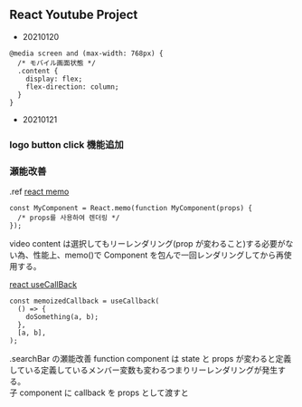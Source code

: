 ## React Youtube Project

- 20210120

```
@media screen and (max-width: 768px) {
  /* モバイル画面状態 */
  .content {
    display: flex;
    flex-direction: column;
  }
}
```

- 20210121

### logo button click 機能追加

### 瀬能改善

.ref
[react memo](https://ko.reactjs.org/docs/react-api.html#reactmemo)

```
const MyComponent = React.memo(function MyComponent(props) {
  /* props를 사용하여 렌더링 */
});
```

video content は選択してもリーレンダリング(prop が変わること)する必要がない為、性能上、memo()で Component を包んで一回レンダリングしてから再使用する。

[react useCallBack](https://ko.reactjs.org/docs/hooks-reference.html#usecallback)

```
const memoizedCallback = useCallback(
  () => {
    doSomething(a, b);
  },
  [a, b],
);
```

.searchBar の瀬能改善
function component は state と props が変わると定義している定義しているメンバー変数も変わるつまりリーレンダリングが発生する。  
子 component に callback を props として渡すと
